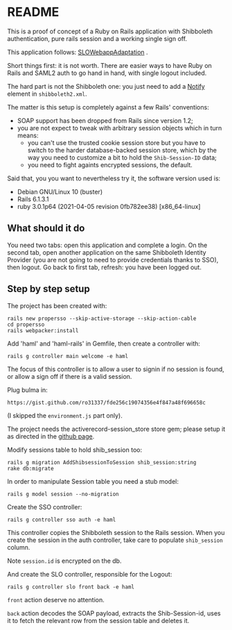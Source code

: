 # README

This is a proof of concept of a Ruby on Rails application with Shibboleth authentication, 
pure rails session and a working single sign off.

This application follows: 
[SLOWebappAdaptation](https://wiki.shibboleth.net/confluence/display/SHIB2/SLOWebappAdaptation) 
.

Short things first: it is not worth. There are easier ways to have 
Ruby on Rails and SAML2 auth to go hand in hand, with single 
logout included.

The hard part is not the Shibboleth one: you just need to add a 
[Notify](https://wiki.shibboleth.net/confluence/display/SP3/Notify) 
element in ```shibboleth2.xml```.

The matter is this setup is completely against a few Rails' conventions:
* SOAP support has been dropped from Rails since version 1.2;
* you are not expect to tweak with arbitrary session objects which in turn means:
  * you can't use the trusted cookie session store but you have to switch to the 
  harder database-backed session store, which by the way you need to 
  customize a bit to hold the ```Shib-Session-ID``` data;
  * you need to fight againts encrypted sessions, the default.

Said that, you you want to nevertheless try it, the software version used is:
* Debian GNU/Linux 10 (buster)
* Rails 6.1.3.1
* ruby 3.0.1p64 (2021-04-05 revision 0fb782ee38) [x86_64-linux]

## What should it do

You need two tabs: open this application and complete a login. On the second tab, 
open another application on the same Shibboleth Identity Provider (you are not 
going to need to provide credentials thanks to SSO), then logout. Go back 
to first tab, refresh: you have been logged out. 

## Step by step setup

The project has been created with:

    rails new propersso --skip-active-storage --skip-action-cable
    cd propersso
    rails webpacker:install

Add 'haml' and 'haml-rails' in Gemfile, then create a controller with:

    rails g controller main welcome -e haml
    
The focus of this controller is to allow a user to signin if no session is found, 
or allow a sign off if there is a valid session.    
    
Plug bulma in:

    https://gist.github.com/ro31337/fde256c19074356e4f847a48f696658c

(I skipped the `environment.js` part only).
        
The project needs the activerecord-session_store store gem; please setup it 
as directed in the 
[github page](https://github.com/rails/activerecord-session_store).

Modify sessions table to hold shib_session too:

    rails g migration AddShibsessionToSession shib_session:string
    rake db:migrate

In order to manipulate Session table you need a stub model:

    rails g model session --no-migration

Create the SSO controller:

    rails g controller sso auth -e haml

This controller copies the Shibboleth session to the Rails session. When you create 
the session in the auth controller, take care to populate 
```shib_session``` column.

Note `session.id` is encrypted on the db.
    
And create the SLO controller, responsible for the Logout:    
    
    rails g controller slo front back -e haml

``front`` action deserve no attention.

```back``` action decodes the SOAP payload, extracts the Shib-Session-id, 
uses it to fetch the relevant row from the session table and deletes it.

